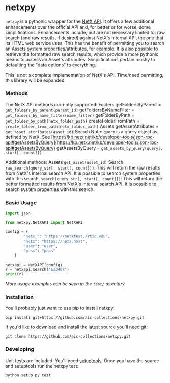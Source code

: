 # netxpy

`netxpy` is a pythonic wrapper for the [NetX API](https://kb.netx.net/kb/developer-tools/json-rpc-api). 
It offers a few additional enhancements over the official API and, for better or 
for worse, some simplifications.  Enhancements include, but are 
not necessary limited to: raw search (and raw resutls, if desired) against NetX's 
internal API, the one that its HTML web service uses.  This has the benefit of 
permitting you to search an Assets system properties/attributes, for example.  It is
also possible to retrieve the formatted raw search results, which provide a more pythonic
means to access an Asset's attributes.  Simplifications pertain mostly to defaulting 
the "data options" to everything.

This is not a complete implementation of NetX's API.  Time/need permitting, 
this library will be expanded.

### Methods

The NetX API methods currently supported:
    Folders
        getFoldersByParent = `get_folders_by_parent(parent_id)`
        getFoldersByNameFilter = `get_folders_by_name_filter(name_filter)`
        getFolderByPath = `get_folder_by_path(netx_folder_path)`
        createFolderFromPath = `create_folder_from_path(netx_folder_path)`
    Assets
        getAssetAttributes = `get_asset_attributes(asset_id)`
    Search
        Note: `query` is a query object as defined by NetX.  See [https://kb.netx.net/kb/developer-tools/json-rpc-api#getAssetsByQuery](https://kb.netx.net/kb/developer-tools/json-rpc-api#getAssetsByQuery)
        getAssetsByQuery = `get_assets_by_query(query[, start[, count]])`
    
Additional methods:
    Assets
        `get_asset(asset_id)`
    Search
        `raw_search(query_str[, start[, count]])`: This will return the 
            raw results from NetX's internal search API.  It is possible to search 
            system properties with this search.
        `search(query_str[, start[, count]])`: This will return the 
            better formatted results from NetX's internal search API.  It is possible to search 
            system properties with this search.

### Basic Usage

```python
import json

from netxpy.NetXAPI import NetXAPI

config = {
        "netx_": "https://netxtest.artic.edu",
        "netx": "https://netx.host",
        "user": "user",
        "pass": "pass"
    }

netxapi = NetXAPI(config)
r = netxapi.search("E33408")
print(r)
```

*More usage examples can be seen in the `test/` directory.*


### Installation

You'll probably just want to use pip to install netxpy:

    pip install git+https://github.com/aic-collections/netxpy.git

If you'd like to download and install the latest source you'll need git:

    git clone https://github.com/aic-collections/netxpy.git


### Developing

Unit tests are included.  You'll need [setuptools](https://pypi.python.org/pypi/setuptools#installation-instructions). 
Once you have the source and setuptools run the netxpy test:

    python setup.py test

